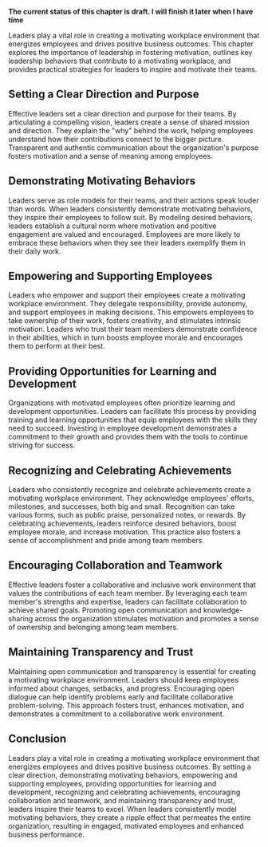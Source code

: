 **The current status of this chapter is draft. I will finish it later when I have time**

Leaders play a vital role in creating a motivating workplace environment that energizes employees and drives positive business outcomes. This chapter explores the importance of leadership in fostering motivation, outlines key leadership behaviors that contribute to a motivating workplace, and provides practical strategies for leaders to inspire and motivate their teams.

Setting a Clear Direction and Purpose
-------------------------------------

Effective leaders set a clear direction and purpose for their teams. By articulating a compelling vision, leaders create a sense of shared mission and direction. They explain the "why" behind the work, helping employees understand how their contributions connect to the bigger picture. Transparent and authentic communication about the organization's purpose fosters motivation and a sense of meaning among employees.

Demonstrating Motivating Behaviors
----------------------------------

Leaders serve as role models for their teams, and their actions speak louder than words. When leaders consistently demonstrate motivating behaviors, they inspire their employees to follow suit. By modeling desired behaviors, leaders establish a cultural norm where motivation and positive engagement are valued and encouraged. Employees are more likely to embrace these behaviors when they see their leaders exemplify them in their daily work.

Empowering and Supporting Employees
-----------------------------------

Leaders who empower and support their employees create a motivating workplace environment. They delegate responsibility, provide autonomy, and support employees in making decisions. This empowers employees to take ownership of their work, fosters creativity, and stimulates intrinsic motivation. Leaders who trust their team members demonstrate confidence in their abilities, which in turn boosts employee morale and encourages them to perform at their best.

Providing Opportunities for Learning and Development
----------------------------------------------------

Organizations with motivated employees often prioritize learning and development opportunities. Leaders can facilitate this process by providing training and learning opportunities that equip employees with the skills they need to succeed. Investing in employee development demonstrates a commitment to their growth and provides them with the tools to continue striving for success.

Recognizing and Celebrating Achievements
----------------------------------------

Leaders who consistently recognize and celebrate achievements create a motivating workplace environment. They acknowledge employees' efforts, milestones, and successes, both big and small. Recognition can take various forms, such as public praise, personalized notes, or rewards. By celebrating achievements, leaders reinforce desired behaviors, boost employee morale, and increase motivation. This practice also fosters a sense of accomplishment and pride among team members.

Encouraging Collaboration and Teamwork
--------------------------------------

Effective leaders foster a collaborative and inclusive work environment that values the contributions of each team member. By leveraging each team member's strengths and expertise, leaders can facilitate collaboration to achieve shared goals. Promoting open communication and knowledge-sharing across the organization stimulates motivation and promotes a sense of ownership and belonging among team members.

Maintaining Transparency and Trust
----------------------------------

Maintaining open communication and transparency is essential for creating a motivating workplace environment. Leaders should keep employees informed about changes, setbacks, and progress. Encouraging open dialogue can help identify problems early and facilitate collaborative problem-solving. This approach fosters trust, enhances motivation, and demonstrates a commitment to a collaborative work environment.

Conclusion
----------

Leaders play a vital role in creating a motivating workplace environment that energizes employees and drives positive business outcomes. By setting a clear direction, demonstrating motivating behaviors, empowering and supporting employees, providing opportunities for learning and development, recognizing and celebrating achievements, encouraging collaboration and teamwork, and maintaining transparency and trust, leaders inspire their teams to excel. When leaders consistently model motivating behaviors, they create a ripple effect that permeates the entire organization, resulting in engaged, motivated employees and enhanced business performance.

